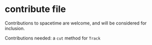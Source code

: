 # contribute file

Contributions to spacetime are welcome, and will be considered for inclusion.


Contributions needed: a `cut` method for `Track`
```

```
